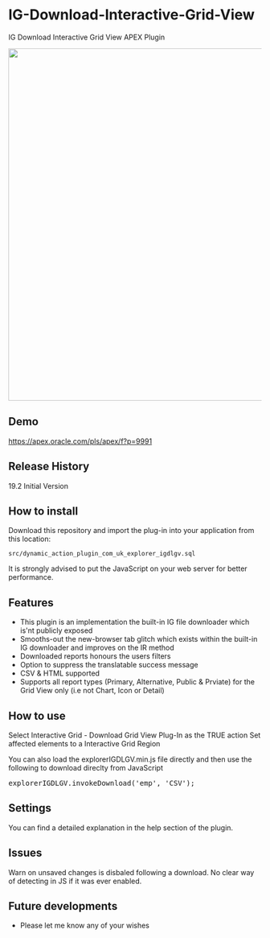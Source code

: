 # IG-Download-Interactive-Grid-View

IG Download Interactive Grid View APEX Plugin

<img src="https://raw.githubusercontent.com/ExplorerUK/IG-Download-Grid-View-Plugin/master/preview.gif" width="700px">

## Demo
https://apex.oracle.com/pls/apex/f?p=9991

## Release History
19.2 Initial Version

## How to install
Download this repository and import the plug-in into your application from this location:

`src/dynamic_action_plugin_com_uk_explorer_igdlgv.sql`

It is strongly advised to put the JavaScript on your web server for better performance.

## Features
* This plugin is an implementation the built-in IG file downloader which is'nt publicly exposed
* Smooths-out the new-browser tab glitch which exists within the built-in IG downloader and improves on the IR method
* Downloaded reports honours the users filters
* Option to suppress the translatable success message
* CSV & HTML supported
* Supports all report types (Primary, Alternative, Public & Prviate) for the Grid View only (i.e not Chart, Icon or Detail)

## How to use
Select Interactive Grid - Download Grid View Plug-In as the TRUE action
Set affected elements to a Interactive Grid Region

You can also load the explorerIGDLGV.min.js file directly and then use the following to download direclty from JavaScript

<pre>explorerIGDLGV.invokeDownload('emp', 'CSV');</pre>

## Settings
You can find a detailed explanation in the help section of the plugin.

## Issues
Warn on unsaved changes is disbaled following a download. No clear way of detecting in JS if it was ever enabled.

## Future developments
* Please let me know any of your wishes


